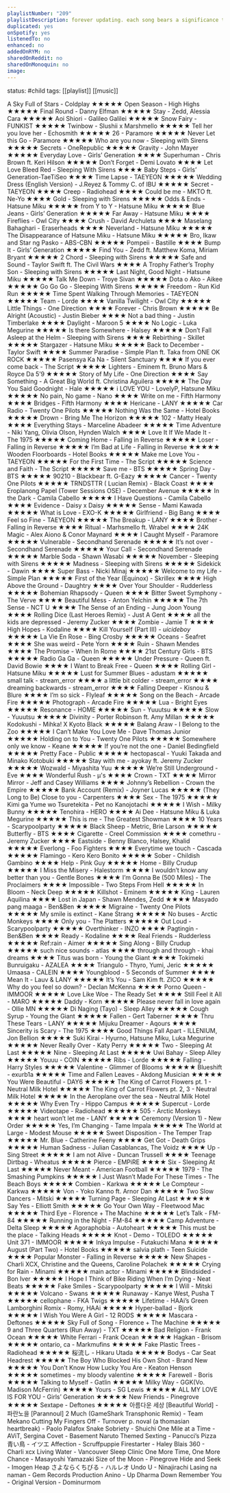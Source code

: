 ```yaml
---
playlistNumber: "209"
playlistDescription: forever updating. each song bears a significance that only i know and understand. // from childhood to adulthood
duplicated: yes
onSpotify: yes
listenedTo: no
enhanced: no
addedOnRYM: no
sharedOnReddit: no
sharedOnMonoquin: no
image:
---
```

status: #child 
tags: [[playlist]] [[music]] 

A Sky Full of Stars - Coldplay ★★★★★
Open Season - High Highs ★★★★★
Final Round - Danny Elfman ★★★★★
Stay - Zedd, Alessia Cara ★★★★★
Aoi Shiori - Galileo Galilei ★★★★★
Snow Fairy - FUNKIST ★★★★★
Twinbow - Slushii x Marshmello ★★★★★
Tell her you love her - Echosmith ★★★★★
26 - Paramore ★★★★★
Never Let this Go - Paramore ★★★★★
Who are you now - Sleeping with Sirens ★★★★★
Secrets - OneRepublic ★★★★★
Gravity - John Mayer ★★★★★
Everyday Love - Girls’ Generation ★★★★
Superhuman - Chris Brown ft. Keri Hilson ★★★★★
Don’t Forget - Demi Lovato ★★★★
Let Love Bleed Red - Sleeping With Sirens ★★★★
Baby Steps - Girls’ Generation-TaeTiSeo ★★★★ 
Time Lapse - TAEYEON ★★★★★
Wedding Dress (English Version) - J.Reyez & Tommy C. of IBU ★★★★★
Secret - TAEYEON ★★★★
Creep - Radiohead ★★★★
Could be me - MKTO ft. Ne-Yo ★★★★
Gold - Sleeping with Sirens ★★★★★
Odds & Ends - Hatsune Miku ★★★★★
from Y to Y - Hatsune Miku ★★★★★
Blue Jeans - Girls’ Generation ★★★★★
Far Away - Hatsune Miku ★★★★
Fireflies - Owl City ★★★★
Crush - David Archuleta ★★★★
Maselang Bahaghari - Eraserheads ★★★★
Neverland - Hatsune Miku ★★★★★
The Disappearance of Hatsune Miku - Hatsune Miku ★★★★★
Bro, Ikaw and Star ng Pasko - ABS-CBN ★★★★★
Pompeii - Bastille ★★★★
Bump It - Girls’ Generation ★★★★★
Find You - Zedd ft. Matthew Koma, Miriam Bryant ★★★★★
2 Chord - Sleeping with Sirens ★★★★★
Safe and Sound - Taylor Swift ft. The Civil Wars ★★★★
A Trophy Father’s Trophy Son - Sleeping with Sirens ★★★★★
Last Night, Good Night - Hatsune Miku ★★★★★
Talk Me Down - Troye Sivan ★★★★★
Dota o Ako - Aikee ★★★★★
Go Go Go - Sleeping With Sirens ★★★★★
Freedom - Run Kid Run ★★★★★
Time Spent Walking Through Memories - TAEYEON ★★★★★
Team - Lorde ★★★★
Vanilla Twilight - Owl City ★★★★★
Little Things - One Direction ★★★★
Forever - Chris Brown ★★★★★
Be Alright (Acoustic) - Justin Bieber ★★★★
Not a bad thing - Justin Timberlake ★★★★
Daylight - Maroon 5 ★★★★
No Logic - Luka Megurine ★★★★★
Is there Somewhere - Halsey ★★★★★
Don’t Fall Asleep at the Helm - Sleeping with Sirens ★★★★
Rebirthing - Skillet ★★★★★
Stargazer - Hatsune Miku ★★★★★
Back to December - Taylor Swift ★★★★
Summer Paradise - Simple Plan ft. Taka from ONE OK ROCK ★★★★★
Pasensya Ka Na - Silent Sanctuary ★★★★
If you ever come back - The Script ★★★★★
Lighters - Eminem ft. Bruno Mars & Royce Da 5’9 ★★★★★
Story of My Life - One Direction ★★★★
Say Something - A Great Big World ft. Christina Aguilera ★★★★★
The Day You Said Goodnight - Hale ★★★★★
i LOVE YOU - LovelyP, Hatsune Miku ★★★★★
No pain, No game - Nano ★★★★
Write on me - Fifth Harmony ★★★★
Bridges - Fifth Harmony ★★★★
Hericane - LANY ★★★★★
Car Radio - Twenty One Pilots ★★★★★
Nothing Was the Same - Hotel Books ★★★★★
Drown - Bring Me The Horizon ★★★★★
102 - Matty Healy ★★★★
Everything Stays - Marceline Abadeer ★★★★★
Time Adventure - Niki Yang, Olivia Olson, Hynden Walch ★★★★
Love It If We Made It - The 1975 ★★★★★
Coming Home - Falling in Reverse ★★★★★
Loser - Falling in Reverse ★★★★★ 
I’m Bad at Life - Falling in Reverse ★★★★★
Wooden Floorboards - Hotel Books ★★★★★
Make me Love You - TAEYEON ★★★★★
For the First Time - The Script ★★★★★
Science and Faith - The Script ★★★★★
Save me - BTS ★★★★★
Spring Day - BTS ★★★★★
90210 - Blackbear ft. G-Eazy ★★★★★
Cancer - Twenty One Pilots ★★★★★
TRNDSTTR ( Lucian Remix) - Black Coast ★★★★
Eroplanong Papel (Tower Sessions OSE) - December Avenue ★★★★★
In the Dark - Camila Cabello ★★★★★
I Have Questions - Camila Cabello ★★★★
Evidence - Daisy x Daisy ★★★★★
Sense - Mami Kawada ★★★★★
What is Love - EXO-K ★★★★★
Girlfriend - Big Bang ★★★★
Feel so Fine - TAEYEON ★★★★★
The Breakup - LANY ★★★★
Brother - Falling in Reverse ★★★★
Ritual - Marhsmello ft. Wrabel ★★★★
24K Magic - Alex Aiono & Conor Maynard ★★★★
I Caught Myself - Paramore ★★★★★
Vulnerable - Secondhand Serenade ★★★★★
It’s not over - Secondhand Serenade ★★★★★
Your Call - Secondhand Serenade ★★★★★
Marble Soda - Shawn Wasabi ★★★★★
November - Sleeping with Sirens ★★★★★
Madness - Sleeping with Sirens ★★★★★
Sidekick - Dawin ★★★★
Super Bass - Nicki Minaj ★★★★★
Welcome to my Life - Simple Plan ★★★★★
First of the Year (Equinox) - Skrillex ★★★★
High Above the Ground - Daughtry ★★★★
Over Your Shoulder - Rudderless ★★★★★
Bohemian Rhapsody - Queen ★★★★
Bitter Sweet Symphony - The Verve ★★★★
Beautiful Mess - Anton Yelchin ★★★★★
The 7th Sense - NCT U ★★★★
The Sense of an Ending - Jung Joon Young ★★★★
Rolling Dice (Last Heroes Remix) - Just A Gent ★★★★
all the kids are depressed - Jeremy Zucker ★★★★
Zombie - Jamie T ★★★★
High Hopes - Kodaline ★★★★
Kill Yourself (Part III) - $uicideboy$ ★★★★★
La Vie En Rose - Bing Crosby ★★★★★
Oceans - Seafret ★★★★
She was weird - Pete Yorn ★★★★
Ruin - Shawn Mendes ★★★★
The Promise - When In Rome ★★★★
21st Century Girls - BTS ★★★★★
Radio Ga Ga - Queen ★★★★★
Under Pressure - Queen ft. David Bowie ★★★★
I Want to Break Free - Queen ★★★★
Rolling Girl - Hatsune Miku ★★★★★
Lust for Summer Blues - adustam ★★★★★
small talk - stream_error ★★★★
a little bit colder - stream_error ★★★★
dreaming backwards - stream_error ★★★★
Falling Deeper - Kisnou & Blure ★★★★
I’m so sick - Flyleaf ★★★★★
Song on the Beach - Arcade Fire ★★★★★
Photograph - Arcade Fire ★★★★★
Lua - Bright Eyes ★★★★★
Resonance - HOME ★★★★★
Sun - Yuuutsu ★★★★★
Slow - Yuuutsu ★★★★★
Divinity - Porter Robinson ft. Amy Millan ★★★★★
Kodokushi - Mihka! X Kyoto Black ★★★★★
Balang Araw - I Belong to the Zoo ★★★★★
I Can’t Make You Love Me - Dave Thomas Junior ★★★★★
Holding on to You - Twenty One Pilots ★★★★★
Somewhere only we know - Keane ★★★★★
If you’re not the one - Daniel Bedingfield ★★★★★
Pretty Face - Public ★★★★★
hectopascal - Yuuki Takada and Minako Kotobuki ★★★★★
Stay with me - ayokay ft. Jeremy Zucker ★★★★★
Wozwald - Miyashita Yuu ★★★★★
We’re Still Underground - Eve ★★★★
Wonderful Rush - μ's ★★★★
Crown - TXT ★★★★
Mirror Mirror - Jeff and Casey Williams ★★★★
Johnny’s Rebellion - Crown the Empire ★★★★★
Bank Account (Remix) - Joyner Lucas ★★★★★
(They Long to Be) Close to you - Carpenters ★★★★
Sex - The 1975 ★★★★★
Kimi ga Yume wo Tsuretekita - Pet no Kanojotachi ★★★★★
I Wish - Milky Bunny ★★★★★
Tenohira - HERO ★★★★
Ai Dee - Hatsune Miku & Luka Megurine ★★★★★
This is me - The Greatest Showman ★★★★
10 Years - Scarypoolparty ★★★★★
Black Sheep - Metric, Brie Larson ★★★★★
Butterfly - BTS ★★★★
Cigarette - Creel Commission ★★★★
comethru - Jeremy Zucker ★★★★
Eastside - Benny Blanco, Halsey, Khalid ★★★★★
Everlong - Foo Fighters ★★★★
Everytime we touch - Cascada ★★★★★
Flamingo - Kero Kero Bonito ★★★★★
Sober - Childish Gambino ★★★★
Help - Pink Guy ★★★★★
Home - Billy Crudup ★★★★★
I Miss the Misery - Halestorm ★★★★
I wouldn’t know any better than you - Gentle Bones ★★★★
I’m Gonna Be (500 Miles) - The Proclaimers ★★★★
Impossible - Two Steps From Hell ★★★★★
In Bloom - Neck Deep ★★★★★
Killshot - Eminem ★★★★★
King - Lauren Aquilina ★★★★
Lost in Japan - Shawn Mendes, Zedd ★★★★ 
Masyado pang maaga - Ben&Ben ★★★★★
Migraine - Twenty One Pilots ★★★★★
My smile is extinct - Kane Strang ★★★★★
No buses - Arctic Monkeys ★★★★
Only you - The Platters ★★★★★
Out Loud - Scarypoolparty ★★★★★
Overthinker - INZO ★★★★
Pagtingin - Ben&Ben ★★★★
Ready - Kodaline ★★★★
Real Friends - Rudderless ★★★★★
Ref:rain - Aimer ★★★★★
Sing Along - Billy Crudup ★★★★★
such nice sounds - atlas ★★★★
through and through - khai dreams ★★★★
Titus was born - Young the Giant ★★★★
Tokimeki Bunruigaku - AZALEA ★★★★
Triangulo - Thyro, Yumi, Jeric ★★★★★
Umaasa - CALEIN ★★★★
Youngblood - 5 Seconds of Summer ★★★★
Mean It - Lauv & LANY ★★★★★
It’s You - Sam Kim ft. ZICO ★★★★★
Why do you feel so down? - Declan McKenna ★★★★
Porno Queen - IMMOOR ★★★★★
Love Like Woe - The Ready Set ★★★★
Still Feel it All - MARO ★★★★★
Daddy - Korn ★★★★★
Please never fall in love again - Ollie MN ★★★★★
Di Naging (Tayo) - Sleep Alley ★★★★★
Cough Syrup - Young the Giant ★★★★★
Fallen - Gert Taberner ★★★★
Thru These Tears - LANY ★★★★★
Mijuku Dreamer - Aqours ★★★★
Sincerity is Scary - The 1975 ★★★★
Good Things Fall Apart - ILLENIUM, Jon Bellion ★★★★★
Suki Kirai - Hyurno, Hatsune Miku, Luka Megurine ★★★★★
Never Really Over - Katy Perry ★★★★★
Two - Sleeping At Last ★★★★★
Nine - Sleeping At Last ★★★★★
Uwi Bahay - Sleep Alley ★★★★★
Youuu - COIN ★★★★★
Ribs - Lorde ★★★★★
Falling - Harry Styles ★★★★★
Valentine - Glimmer of Blooms ★★★★★
Blueshift - exurb1a ★★★★★
Time and Fallen Leaves - Akdong Musician ★★★★★
You Were Beautiful - DAY6 ★★★★★
The King of Carrot Flowers pt. 1 - Neutral Milk Hotel ★★★★★
The King of Carrot Flowers pt. 2, 3 - Neutral Milk Hotel ★★★★★
In the Aeroplane over the sea - Neutral Milk Hotel ★★★★★
Why Even Try - Hippo Campus ★★★★★
Supercut - Lorde ★★★★★
Videotape - Radiohead ★★★★★
505 - Arctic Monkeys ★★★★
heart won’t let me - LANY ★★★★★
Ceremony (Version 1) - New Order ★★★★★
Yes, I’m Changing - Tame Impala ★★★★★
The World at Large - Modest Mouse ★★★★★
Sweet Disposition - The Temper Trap ★★★★★
Mr. Blue - Catherine Feeny ★★★★
Get Got - Death Grips ★★★★★
Human Sadness - Julian Casablancas, The Voidz ★★★★
Up - Sing Street ★★★★★
I am not Alive - Duncan Trussell ★★★★
Teenage Dirtbag - Wheatus ★★★★★
Pierce - EMPiRE ★★★★
Six - Sleeping At Last ★★★★★
Never Meant - American Football ★★★★★
1979 - The Smashing Pumpkins ★★★★★
I Just Wasn’t Made For These Times - The Beach Boys ★★★★★
Combien - Karkwa ★★★★★
Le Compteur - Karkwa ★★★★★
Von - Yoko Kanno ft. Arnor Dan ★★★★★
Two Slow Dancers - Mitski ★★★★★
Turning Page - Sleeping At Last ★★★★★
Say Yes - Elliott Smith ★★★★★
Go Your Own Way - Fleetwood Mac ★★★★★
Third Eye - Florence + The Machine ★★★★★
Let’s Talk - FM-84 ★★★★★
Running in the Night - FM-84 ★★★★★
Camp Adventure - Delta Sleep ★★★★★
Agoraphobia - Autoheart ★★★★★
This must be the place - Talking Heads ★★★★★
Knot - Demo - TOLEDO ★★★★★
Unit 371 - IMMOOR ★★★★★
Inkya Impulse - Futakuchi Mana ★★★★★
August (Part Two) - Hotel Books ★★★★★
salvia plath - Teen Suicide ★★★★
Popular Monster - Falling in Reverse ★★★★★
New Shapes - Charli XCX, Christine and the Queens, Caroline Polachek ★★★★★
Crying for Rain - Minami ★★★★★
main actor - Minami ★★★★★
Blindsided - Bon Iver ★★★★★
I Hope I Think of Bike Riding When I’m Dying - Neat Beats ★★★★★
Fake Smiles - Scarypoolparty ★★★★★
I Will - Mitski ★★★★★
Volcano - Swans ★★★★★
Runaway - Kanye West, Pusha T ★★★★★
cellophane - FKA Twigs ★★★★★
Lifetime - HAAi’s Green Lamborghini Romix - Romy, HAAi ★★★★★
Hyper-ballad - Bjork ★★★★★
I Wish You Were A Girl - 12 RODS ★★★★★
Mascara - Deftones ★★★★★
Sky Full of Song - Florence + The Machine ★★★★★
9 and Three Quarters (Run Away) - TXT ★★★★★
Bad Religion - Frank Ocean ★★★★★
White Ferrari - Frank Ocean ★★★★★
Hagkan - Brisom ★★★★★
ontario, ca - Markmufins ★★★★★
Fake Plastic Trees - Radiohead ★★★★★
桜流し - Hikaru Utada ★★★★★
Bodys - Car Seat Headrest ★★★★★
The Boy Who Blocked His Own Shot - Brand New ★★★★★
You Don’t Know How Lucky You Are - Keaton Henson ★★★★★
sometimes - my bloody valentine ★★★★★
Farewell - Boris ★★★★★
Talking to Myself - Gatlin ★★★★★
Milky Way - GGK(Vo. Madison McFerrin) ★★★★★
Yours - SG Lewis ★★★★★
ALL MY LOVE IS FOR YOU - Girls’ Generation ★★★★★
New Friends - Pinegrove ★★★★★
Sextape - Deftones ★★★★★
아름다운 세상 [Beautiful World]  - 파란노을 [Parannoul]
2 Much (GameShark Transphonic Remix)  - Team Mekano
Cutting My Fingers Off - Turnover
p. noval (a thomasian heartbreak) - Paolo Palafox
Snake Sobriety - Shuichi
One Mile at a Time - AViT, Sergina
Covet - Basement
Naruto Themed Sexting - Panucci’s Pizza
青い鳥 - イツエ
Affection - Scruffpuppie 
Firestarter - Haley Blais
360 - Charli xcx 
Living Water - Vancouver Sleep Clinic
One More Time, One More Chance - Masayoshi Yamazaki
Size of the Moon - Pinegrove
Hide and Seek - Imogen Heap
さよならくちびる - ハルレオ
Undo U - Ninajirachi
Lasing na naman - Gem Records Production
Anino - Up Dharma Down
Remember You - Original Version - Dominurmom

